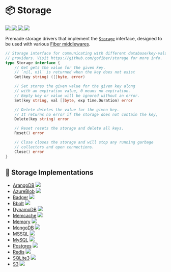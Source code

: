 <p align="center">
  <!-- <a href="https://gofiber.io">
    <img alt="Fiber" height="125" src="https://raw.githubusercontent.com/gofiber/docs/master/static/fiber_v2_logo.svg">
   </a>
  <br>   -->

  # 📦 Storage

  <a href="https://pkg.go.dev/github.com/gofiber/storage?tab=doc">
    <img src="https://img.shields.io/badge/%F0%9F%93%9A%20godoc-pkg-00ACD7.svg?color=00ACD7&style=flat">
  </a>
  <a href="https://goreportcard.com/report/github.com/gofiber/storage">
    <img src="https://img.shields.io/badge/%F0%9F%93%9D%20goreport-A%2B-75C46B">
  </a>
  <a href="https://gocover.io/github.com/gofiber/storage">
    <img src="https://img.shields.io/badge/%F0%9F%94%8E%20gocover-97.8%25-75C46B.svg?style=flat">
  </a>
  <a href="https://gofiber.io/discord">
    <img src="https://img.shields.io/discord/704680098577514527?style=flat&label=%F0%9F%92%AC%20discord&color=00ACD7">
  </a>
</p>

Premade storage drivers that implement the [`Storage`](https://github.com/gofiber/storage/blob/main/storage.go) interface, designed to be used with various [Fiber middlewares](https://github.com/gofiber/fiber/tree/master/middleware).

```go
// Storage interface for communicating with different database/key-value
// providers. Visit https://github.com/gofiber/storage for more info.
type Storage interface {
	// Get gets the value for the given key.
	// `nil, nil` is returned when the key does not exist
	Get(key string) ([]byte, error)

	// Set stores the given value for the given key along
	// with an expiration value, 0 means no expiration.
	// Empty key or value will be ignored without an error.
	Set(key string, val []byte, exp time.Duration) error

	// Delete deletes the value for the given key.
	// It returns no error if the storage does not contain the key,
	Delete(key string) error

	// Reset resets the storage and delete all keys.
	Reset() error

	// Close closes the storage and will stop any running garbage
	// collectors and open connections.
	Close() error
}
```

## 📑 Storage Implementations

* [ArangoDB](/arangodb) <a href="https://github.com/gofiber/storage/actions?query=workflow%3A%22ArangoDB%22">
    <img src="https://img.shields.io/github/workflow/status/gofiber/storage/ArangoDB?label=%F0%9F%A7%AA%20&style=flat&color=75C46B">
  </a>
* [AzureBlob](/azureblob) <a href="https://github.com/gofiber/storage/actions?query=workflow%3A%22Azure%20Blob%22">
  <img src="https://img.shields.io/github/workflow/status/gofiber/storage/Azure%20Blob?label=%F0%9F%A7%AA%20&style=flat&color=75C46B">
  </a>
* [Badger](/badger) <a href="https://github.com/gofiber/storage/actions?query=workflow%3A%22Local+Storage%22">
    <img src="https://img.shields.io/github/workflow/status/gofiber/storage/Local%20Storage?label=%F0%9F%A7%AA%20&style=flat&color=75C46B">
  </a>
* [Bbolt](/bbolt) <a href="https://github.com/gofiber/storage/actions?query=workflow%3A%22Bbolt%22">
    <img src="https://img.shields.io/github/workflow/status/gofiber/storage/Bbolt?label=%F0%9F%A7%AA%20&style=flat&color=75C46B">
  </a>
* [DynamoDB](/dynamodb) <a href="https://github.com/gofiber/storage/actions?query=workflow%3A%22DynamoDB%22">
    <img src="https://img.shields.io/github/workflow/status/gofiber/storage/DynamoDB?label=%F0%9F%A7%AA%20&style=flat&color=75C46B">
  </a>
* [Memcache](/memcache) <a href="https://github.com/gofiber/storage/actions?query=workflow%3AMemcache">
    <img src="https://img.shields.io/github/workflow/status/gofiber/storage/Memcache?label=%F0%9F%A7%AA%20&style=flat&color=75C46B">
  </a>
* [Memory](/memory) <a href="https://github.com/gofiber/storage/actions?query=workflow%3A%22Local+Storage%22">
    <img src="https://img.shields.io/github/workflow/status/gofiber/storage/Local%20Storage?label=%F0%9F%A7%AA%20&style=flat&color=75C46B">
  </a>
* [MongoDB](/mongodb) <a href="https://github.com/gofiber/storage/actions?query=workflow%3AMongoDB">
    <img src="https://img.shields.io/github/workflow/status/gofiber/storage/MongoDB?label=%F0%9F%A7%AA%20&style=flat&color=75C46B">
  </a>
* [MSSQL](/mssql) <a href="https://github.com/gofiber/storage/actions?query=workflow%3AMSSQL">
    <img src="https://img.shields.io/github/workflow/status/gofiber/storage/MSSQL?label=%F0%9F%A7%AA%20&style=flat&color=75C46B">
  </a>
* [MySQL](/mysql) <a href="https://github.com/gofiber/storage/actions?query=workflow%3AMySQL">
    <img src="https://img.shields.io/github/workflow/status/gofiber/storage/MySQL?label=%F0%9F%A7%AA%20&style=flat&color=75C46B">
  </a>
* [Postgres](/postgres) <a href="https://github.com/gofiber/storage/actions?query=workflow%3APostgres">
    <img src="https://img.shields.io/github/workflow/status/gofiber/storage/Postgres?label=%F0%9F%A7%AA%20&style=flat&color=75C46B">
  </a>
* [Redis](/redis) <a href="https://github.com/gofiber/storage/actions?query=workflow%3ARedis">
    <img src="https://img.shields.io/github/workflow/status/gofiber/storage/Redis?label=%F0%9F%A7%AA%20&style=flat&color=75C46B">
  </a>
* [SQLite3](/sqlite3) <a href="https://github.com/gofiber/storage/actions?query=workflow%3A%22Local+Storage%22">
    <img src="https://img.shields.io/github/workflow/status/gofiber/storage/Local%20Storage?label=%F0%9F%A7%AA%20&style=flat&color=75C46B">
  </a>
* [S3](/s3) <a href="https://github.com/gofiber/storage/actions?query=workflow%3A%22S3%22">
    <img src="https://img.shields.io/github/workflow/status/gofiber/storage/S3?label=%F0%9F%A7%AA%20&style=flat&color=75C46B">
  </a>
